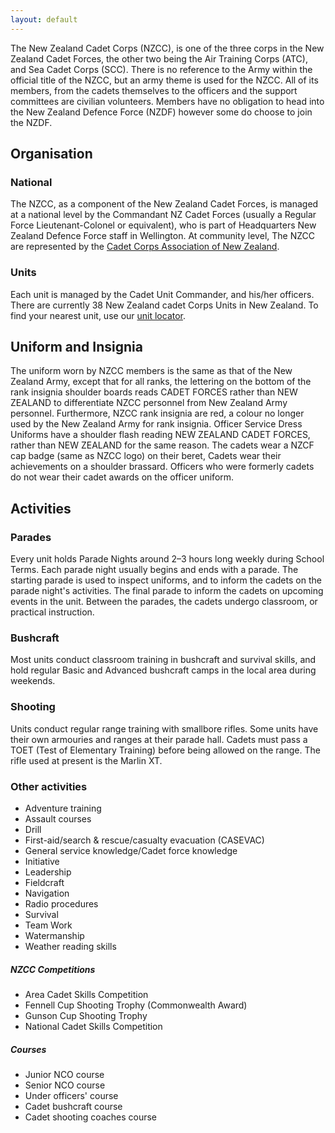 ```yaml
---
layout: default
---
```


<article class="middle">
    <p class="lead">The New Zealand Cadet Corps (NZCC), is one of the three corps in the New Zealand Cadet Forces, the other two being the Air Training Corps (ATC), and Sea Cadet Corps (SCC). There is no reference to the Army within the official title of the NZCC, but an army theme is used for the NZCC. All of its members, from the cadets themselves to the officers and the support committees are civilian volunteers. Members have no obligation to head into the New Zealand Defence Force (NZDF) however some do choose to join the NZDF.</p>
    <h2>Organisation</h2>
    <h3>National</h3>
    <p>The NZCC, as a component of the New Zealand Cadet Forces, is managed at a national level by the Commandant NZ Cadet Forces (usually a Regular Force Lieutenant-Colonel or equivalent), who is part of Headquarters New Zealand Defence Force staff in Wellington. At community level, The NZCC are represented by the <a href="composition.html">Cadet Corps Association of New Zealand</a>.</p>
    <h3>Units</h3>
    <p>Each unit is managed by the Cadet Unit Commander, and his/her officers. There are currently 38 New Zealand cadet Corps Units in New Zealand. To find your nearest unit, use our <a href="units.html">unit locator</a>.</p>
    <h2>Uniform and Insignia</h2>
    <p>The uniform worn by NZCC members is the same as that of the New Zealand Army, except that for all ranks, the lettering on the bottom of the rank insignia shoulder boards reads CADET FORCES rather than NEW ZEALAND to differentiate NZCC personnel from New Zealand Army personnel. Furthermore, NZCC rank insignia are red, a colour no longer used by the New Zealand Army for rank insignia. Officer Service Dress Uniforms have a shoulder flash reading NEW ZEALAND CADET FORCES, rather than NEW ZEALAND for the same reason. The cadets wear a NZCF cap badge (same as NZCC logo) on their beret, Cadets wear their achievements on a shoulder brassard. Officers who were formerly cadets do not wear their cadet awards on the officer uniform.</p>
    <h2>Activities</h2>
    <h3>Parades</h3>
    <p>Every unit holds Parade Nights around 2–3 hours long weekly during School Terms. Each parade night usually begins and ends with a parade. The starting parade is used to inspect uniforms, and to inform the cadets on the parade night's activities. The final parade to inform the cadets on upcoming events in the unit. Between the parades, the cadets undergo classroom, or practical instruction.</p>
    <h3>Bushcraft</h3>
    <p>Most units conduct classroom training in bushcraft and survival skills, and hold regular Basic and Advanced bushcraft camps in the local area during weekends.</p>
    <h3>Shooting</h3>
    <p>Units conduct regular range training with smallbore rifles. Some units have their own armouries and ranges at their parade hall. Cadets must pass a TOET (Test of Elementary Training) before being allowed on the range. The rifle used at present is the Marlin XT.</p>
    <h3>Other activities</h3>
    <ul>
        <li>Adventure training</li>
        <li>Assault courses</li>
        <li>Drill</li>
        <li>First-aid/search & rescue/casualty evacuation (CASEVAC)</li>
        <li>General service knowledge/Cadet force knowledge</li>
        <li>Initiative</li>
        <li>Leadership</li>
        <li>Fieldcraft</li>
        <li>Navigation</li>
        <li>Radio procedures</li>
        <li>Survival</li>
        <li>Team Work</li>
        <li>Watermanship</li>
        <li>Weather reading skills</li>
    </ul>
</article>
<aside class="middle">
    <h5>NZCC Competitions</h5>
    <ul>
        <li>Area Cadet Skills Competition</li>
        <li>Fennell Cup Shooting Trophy (Commonwealth Award)</li>
        <li>Gunson Cup Shooting Trophy</li>
        <li>National Cadet Skills Competition</li>
    </ul>
    <h5>Courses</h5>
    <ul>
        <li>Junior NCO course</li>
        <li>Senior NCO course</li>
        <li>Under officers' course</li>
        <li>Cadet bushcraft course</li>
        <li>Cadet shooting coaches course</li>
    </ul>
</aside>